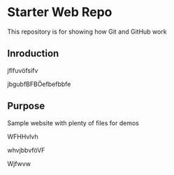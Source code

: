 # Starter Web Repo

This repository is for showing how Git and GitHub work

## Inroduction

jflfuvöfsifv

jbgubfBFBÖefbefbbfe

## Purpose

Sample website with plenty of files for demos

WFHHvlvh

whvjbbvföVF

Wjfwvw